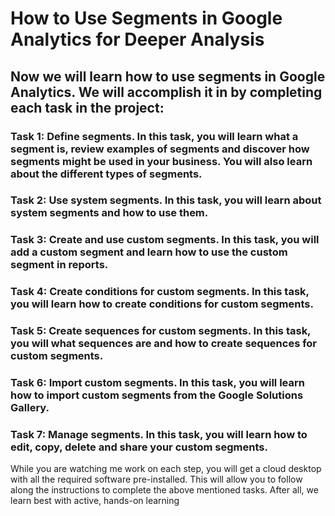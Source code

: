 # How to Use Segments in Google Analytics for Deeper Analysis

## Now we will learn how to use segments in Google Analytics. We will accomplish it in by completing each task in the project:

  ### Task 1: Define segments. In this task, you will learn what a segment is, review examples of segments and discover how segments might be used in your business. You will also learn about the different types of segments.
  ### Task 2: Use system segments. In this task, you will learn about system segments and how to use them.
  ### Task 3: Create and use custom segments. In this task, you will add a custom segment and learn how to use the custom segment in reports.     
  ### Task 4: Create conditions for custom segments. In this task, you will learn how to create conditions for custom segments.     
  ### Task 5: Create sequences for custom segments. In this task, you will what sequences are and how to create sequences for custom segments.     
  ### Task 6: Import custom segments. In this task, you will learn how to import custom segments from the Google Solutions Gallery.     
  ### Task 7: Manage segments. In this task, you will learn how to edit, copy, delete and share your custom segments.

While you are watching me work on each step, you will get a cloud desktop with all the required software pre-installed. This will allow you to follow along the instructions to complete the above mentioned tasks. After all, we learn best with active, hands-on learning
